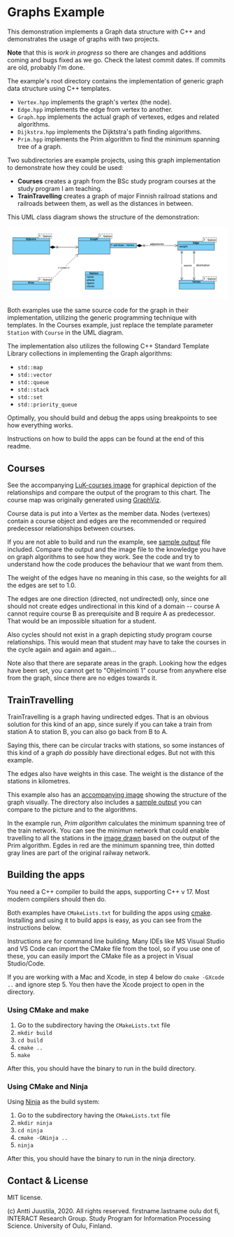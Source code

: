 # Graphs Example

This demonstration implements a Graph data structure with C++ and demonstrates the usage of graphs with two projects.

**Note** that this is *work in progress* so there are changes and additions coming and bugs fixed as we go. Check the latest commit dates. If commits are old, probably I'm done.

The example's root directory contains the implementation of generic graph data structure using C++ templates.

* `Vertex.hpp` implements the graph's vertex (the node). 
* `Edge.hpp` implements the edge from vertex to another.
* `Graph.hpp` implements the actual graph of vertexes, edges and related algorithms.
* `Dijkstra.hpp` implements the Dijktstra's path finding algorithms.
* `Prim.hpp` implements the Prim algorithm to find the minimum spanning tree of a graph.

Two subdirectories are example projects, using this graph implementation to demonstrate how they could be used:

* **Courses** creates a graph from the BSc study program courses at the study program I am teaching. 
* **TrainTravelling** creates a graph of major Finnish railroad stations and railroads between them, as well as the distances in between.

This UML class diagram shows the structure of the demonstration:
   
![UML class diagram](UML-class-diagram.png)

Both examples use the same source code for the graph in their implementation, utilizing the generic programming technique with templates. In the Courses example, just replace the template parameter `Station` with `Course` in the UML diagram.

The implementation also utilizes the following C++ Standard Template Library collections in implementing the Graph algorithms:

* `std::map`
* `std::vector`
* `std::queue`
* `std::stack`
* `std::set`
* `std::priority_queue`

Optimally, you should build and debug the apps using breakpoints to see how everything works.

Instructions on how to build the apps can be found at the end of this readme.

## Courses

See the accompanying [LuK-courses image](./Courses/LuK-courses.png) for graphical depiction of the relationships and compare the output of the program to this chart. The course map was originally generated using [GraphViz](https://github.com/anttijuu/tol-courses-graph).

Course data is put into a Vertex as the member data. Nodes (vertexes) contain a course object and edges are the recommended or required predecessor relationships between courses.   

If you are not able to build and run the example, see [sample output](./Courses/example-output.txt) file included. Compare the output and the image file to the knowledge you have on graph algorithms to see how they work. See the code and try to understand how the code produces the behaviour that we want from them.

The weight of the edges have no meaning in this case, so the weights for all the edges are set to 1.0.

The edges are one direction (directed, not undirected) only, since one should not create edges undirectional in this kind of a domain -- course A cannot require course B as prerequisite and B require A as predecessor. That would be an impossible situation for a student.

Also cycles should not exist in a graph depicting study program course relationships. This would mean that student may have to take the courses in the cycle again and again and again...

Note also that there are separate areas in the graph. Looking how the edges have been set, you cannot get to "Ohjelmointi 1" course from anywhere else from the graph, since there are no edges towards it.

## TrainTravelling

TrainTravelling is a graph having undirected edges. That is an obvious solution for this kind of an app, since surely if you can take a train from station A to station B, you can also go back from B to A. 

Saying this, there can be circular tracks with stations, so some instances of this kind of a graph *do* possibly have directional edges. But not with this example.

The edges also have weights in this case. The weight is the distance of the stations in kilometres.

This example also has an [accompanying image](./TrainTravelling/TrainMap.png) showing the structure of the graph visually. The directory also includes a [sample output](./TrainTravelling/example-output.txt) you can compare to the picture and to the algorithms.

In the example run, *Prim algorithm* calculates the minimum spanning tree of the train network. You can see the minimun network that could enable travelling to all the stations in the [image drawn](./TrainTravelling/Prim-Minimum-Spanning-Tree.png) based on the output of the Prim algorithm. Egdes in red are the minimum spanning tree, thin dotted gray lines are part of the original railway network.

## Building the apps

You need a C++ compiler to build the apps, supporting C++ v 17. Most modern compilers should then do.

Both examples have `CMakeLists.txt` for building the apps using [cmake](https://www.cmake.org). Installing and using it to build apps is easy,  as you can see from the instructions below.

Instructions are for command line building. Many IDEs like MS Visual Studio and VS Code can import the CMake file from the tool, so if you use one of these, you can easily import the CMake file as a project in Visual Studio/Code.

If you are working with a Mac and Xcode, in step 4 below do `cmake -GXcode ..` and ignore step 5. You then have the Xcode project to open in the directory.

### Using CMake and make

1. Go to the subdirectory having the `CMakeLists.txt` file
2. `mkdir build`
3. `cd build`
4. `cmake ..`
5. `make`

After this, you should have the binary to run in the build directory.

### Using CMake and Ninja

Using [Ninja](https://ninja-build.org) as the build system:

1. Go to the subdirectory having the `CMakeLists.txt` file
2. `mkdir ninja`
3. `cd ninja`
4. `cmake -GNinja ..`
5. `ninja`

After this, you should have the binary to run in the ninja directory.

## Contact & License

MIT license.

(c) Antti Juustila, 2020. All rights reserved.
firstname.lastname <at> oulu dot fi, INTERACT Research Group.
Study Program for Information Processing Science.
University of Oulu, Finland.

